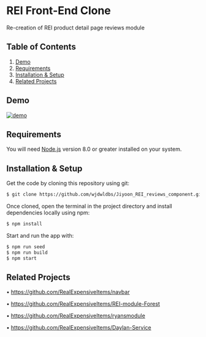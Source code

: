 # REI Front-End Clone

Re-creation of REI product detail page reviews module

## Table of Contents

1. [Demo](#demo)
2. [Requirements](#requirements)
3. [Installation & Setup](#installation)
4. [Related Projects](#related)

## Demo <a name="demo"></a>

[![demo](https://img.youtube.com/vi/_QLlZciTfBw/maxresdefault.jpg)](https://www.youtube.com/embed/_QLlZciTfBw)

## Requirements <a name="requirements"></a>

You will need [Node.js](https://nodejs.org/en/) version 8.0 or greater installed on your system.

## Installation & Setup <a name="installation"></a>

Get the code by cloning this repository using git:

```bash
$ git clone https://github.com/wjdwldbs/Jiyoon_REI_reviews_component.git
```

Once cloned, open the terminal in the project directory and install dependencies locally using npm:

```bash
$ npm install
```

Start and run the app with:

```bash
$ npm run seed
$ npm run build
$ npm start
```

## Related Projects <a name="related"></a>

• https://github.com/RealExpensiveItems/navbar

• https://github.com/RealExpensiveItems/REI-module-Forest

• https://github.com/RealExpensiveItems/ryansmodule

• https://github.com/RealExpensiveItems/Daylan-Service
